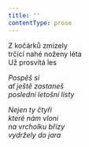 ```yaml
---
title: ''
contentType: prose
---
```


<section>

Z kočárků zmizely  
trčící nahé noženy léta  
Už prosvítá les

_Pospěš si  
ať ještě zastaneš  
poslední letošní listy_

</section>

<section>

_Nejen ty čtyři  
které nám vloni  
na vrcholku břízy  
vydržely do jara_

</section>
